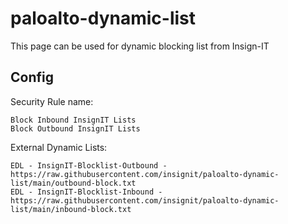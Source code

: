 # paloalto-dynamic-list

This page can be used for dynamic blocking list from Insign-IT

## Config

Security Rule name:
```
Block Inbound InsignIT Lists
Block Outbound InsignIT Lists
```

External Dynamic Lists:
```
EDL - InsignIT-Blocklist-Outbound - https://raw.githubusercontent.com/insignit/paloalto-dynamic-list/main/outbound-block.txt
EDL - InsignIT-Blocklist-Inbound - https://raw.githubusercontent.com/insignit/paloalto-dynamic-list/main/inbound-block.txt
```